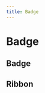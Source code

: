 ```yaml
---
title: Badge
---
```


# Badge

<h2>Badge</h2>
<c-story>
	<c-badge style="--badge-bg: #d00; --badge-border-radius: 0.75rem"></c-badge>
</c-story>

<h2>Ribbon</h2>
<c-story>
	<c-badge variant="ribbon" label="ribbon"></c-badge>
</c-story>
